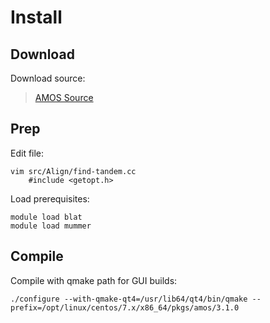 # Install
## Download
Download source:
> [AMOS Source](http://sourceforge.net/projects/amos/files/ 'AMOS Source')

## Prep
Edit file:
```
vim src/Align/find-tandem.cc
    #include <getopt.h>
```

Load prerequisites:
```
module load blat
module load mummer
```

## Compile
Compile with qmake path for GUI builds:
```
./configure --with-qmake-qt4=/usr/lib64/qt4/bin/qmake --prefix=/opt/linux/centos/7.x/x86_64/pkgs/amos/3.1.0
```
